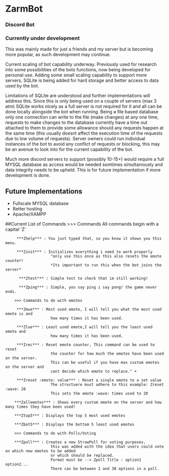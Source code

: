 # ZarmBot
### Discord Bot
### Currently under development
This was mainly made for just a friends and my server but is becoming more popular, as such development may continue.

Current scaling of bot capability underway.
Previously used for research into some possibilities of the bots functions, now being developed for personal use.
Adding some small scaling capability to support more servers, SQLite is being added for hard storage and better access
to data used by the bot.

Limitations of SQLite are understood and further implementations will address this.
Since this is only being used on a couple of servers (max 3 atm) SQLite works nicely as a full server is not required for it and all can
be done locally alongside the bot when running. Being a file based database only one connection can write to the file (make changes) at
any one time, requests to make changes to the database currently have a time out attached to them to provide some allowance should
any requests happen at the same time (this usually doesnt affect the execution time of the requests due to low volume of requests). Server owners could run individual instances of the bot to avoid any conflict of requests or blocking, this may be an avenue to look into for the current capability of the bot.

Much more discord servers to support (possibly 10-15+) would require a full MYSQL database as access would be needed somtimes
simultaniously and data integrity needs to be upheld. This is for future implementation if more development is done.

## Future Implementations
- Fullscale MYSQL database
- Better hosting
- Apache/XAMPP

##Current List of Commands
        >>> Commands
        All commands begin with a capital 'Z'

         ***Zhelp*** : You just typed that, so you know it shows you this menu.

         ***Zinit*** : Initializes everything i need to work properly
                        "only use this once as this also resets the emote counter!
                        *Its important to run this when the bot joins the server*

          ***Ztest*** : Simple test to check that im still working!

          ***Zping*** : Simple, you say ping i say pong! the game never ends.

        >>> Commands to do with emotes

         ***Zmue*** : Most used emote, I will tell you what the most used emote is and
                        how many times it has been used.

         ***Zlue*** : Least used emote,I will tell you the least used emote and
                        how many times it has been used.

         ***Zrec*** : Reset emote counter, This command can be used to reset
                        the counter for how much the emotes have been used on the server.
                        This can be useful if you have max custom emotes on the server and
                        cant decide which emote to replace." +

         ***Zreset :emote: value*** : Reset a single emote to a set value
                        The structuere must adhere to this example: Zreset :wave: 20
                        This sets the emote :wave: times used to 20

        ***Zallemotes*** : Shows every custom emote on the server and how many times they have been used!

        ***Ztop5*** : Displays the top 5 most used emotes

        ***Zbot5*** : Displays the bottom 5 least used emotes

        >>> Commands to do with Polls/Voting

        ***Zpoll*** : Creates a new StrawPoll for voting purposes,
                        this was added with the idea that users could vote on which new emotes to be added
                        or which should be replaced.
                        Format must be --> Zpoll Title : option1 option2...
                        There can be between 2 and 30 options in a poll.
